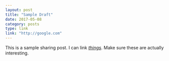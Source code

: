 ```yaml
---
layout: post
title: "Sample Draft"
date: 2017-05-08
category: posts
type: link
link: "http://google.com"
---
```

This is a sample sharing post. I can link  *[things](http://google.com)*. Make sure these are actually interesting.
